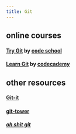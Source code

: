 ```yaml
---
title: Git
---
```


## online courses

#### [Try Git](https://www.codeschool.com/courses/try-git) by [code school](https://www.codeschool.com)

#### [Learn Git](https://www.codecademy.com/learn/learn-git) by [codecademy](https://www.codecademy.com)


## other resources

#### [Git-it](http://jlord.us/git-it/)

#### [git-tower](https://www.git-tower.com/learn/)

##### [oh shit git](http://ohshitgit.com/)

